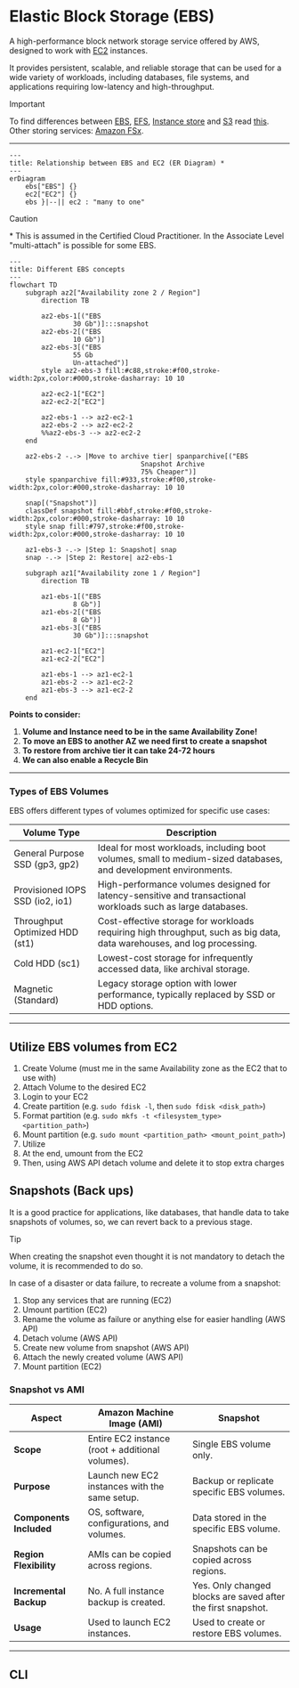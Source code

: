 # Elastic Block Storage (EBS)
A high-performance block network storage service offered by AWS, designed to work with [EC2](./ec2.md) instances. 

It provides persistent, scalable, and reliable storage that can be used for a wide variety of workloads, including databases, file systems, and applications requiring low-latency and high-throughput.

> [!IMPORTANT]
> To find differences between [EBS](./ebs.md), [EFS](./efs.md), [Instance store](./ec2.md#5-ec2-instance-store) and [S3](./s3.md) read [this](./ebs-vs-efs-vs-instance-store-vs-s3.md).
> Other storing services: [Amazon FSx](./fsx.md).


---

```mermaid
---
title: Relationship between EBS and EC2 (ER Diagram) *
---
erDiagram
    ebs["EBS"] {}
    ec2["EC2"] {}
    ebs }|--|| ec2 : "many to one"
```

> [!CAUTION]
> \* This is assumed in the Certified Cloud Practitioner. In the Associate Level "multi-attach" is possible for some EBS.

```mermaid
---
title: Different EBS concepts
---
flowchart TD
    subgraph az2["Availability zone 2 / Region"]
        direction TB

        az2-ebs-1[("EBS
                30 Gb")]:::snapshot
        az2-ebs-2[("EBS
                10 Gb")]
        az2-ebs-3[("EBS
                55 Gb 
                Un-attached")]
        style az2-ebs-3 fill:#c88,stroke:#f00,stroke-width:2px,color:#000,stroke-dasharray: 10 10

        az2-ec2-1["EC2"]
        az2-ec2-2["EC2"]

        az2-ebs-1 --> az2-ec2-1
        az2-ebs-2 --> az2-ec2-2
        %%az2-ebs-3 --> az2-ec2-2
    end

    az2-ebs-2 -.-> |Move to archive tier| spanparchive[("EBS
                                 Snapshot Archive
                                 75% Cheaper")]
    style spanparchive fill:#933,stroke:#f00,stroke-width:2px,color:#000,stroke-dasharray: 10 10

    snap[("Snapshot")]
    classDef snapshot fill:#bbf,stroke:#f00,stroke-width:2px,color:#000,stroke-dasharray: 10 10
    style snap fill:#797,stroke:#f00,stroke-width:2px,color:#000,stroke-dasharray: 10 10
    
    az1-ebs-3 -.-> |Step 1: Snapshot| snap
    snap -.-> |Step 2: Restore| az2-ebs-1

    subgraph az1["Availability zone 1 / Region"]
        direction TB

        az1-ebs-1[("EBS
                8 Gb")]
        az1-ebs-2[("EBS
                8 Gb")]
        az1-ebs-3[("EBS
                30 Gb")]:::snapshot

        az1-ec2-1["EC2"]
        az1-ec2-2["EC2"]

        az1-ebs-1 --> az1-ec2-1
        az1-ebs-2 --> az1-ec2-2
        az1-ebs-3 --> az1-ec2-2
    end
```

**Points to consider:**
1. **Volume and Instance need to be in the same Availability Zone!**
2. **To move an EBS to another AZ we need first to create a snapshot**
3. **To restore from archive tier it can take 24-72 hours**
4. **We can also enable a Recycle Bin**

---

### Types of EBS Volumes

EBS offers different types of volumes optimized for specific use cases:

| Volume Type                   | Description                                                                                         |
|-------------------------------|-----------------------------------------------------------------------------------------------------|
| General Purpose SSD (gp3, gp2) | Ideal for most workloads, including boot volumes, small to medium-sized databases, and development environments. |
| Provisioned IOPS SSD (io2, io1) | High-performance volumes designed for latency-sensitive and transactional workloads such as large databases. |
| Throughput Optimized HDD (st1) | Cost-effective storage for workloads requiring high throughput, such as big data, data warehouses, and log processing. |
| Cold HDD (sc1)                 | Lowest-cost storage for infrequently accessed data, like archival storage.                         |
| Magnetic (Standard)            | Legacy storage option with lower performance, typically replaced by SSD or HDD options.           |

---

## Utilize EBS volumes from EC2
1. Create Volume (must me in the same Availability zone as the EC2 that to use with)
2. Attach Volume to the desired EC2
3. Login to your EC2
4. Create partition (e.g. `sudo fdisk -l`, then `sudo fdisk <disk_path>`)
5. Format partition (e.g. `sudo mkfs -t <filesystem_type> <partition_path>`)
6. Mount partition (e.g. `sudo mount <partition_path> <mount_point_path>`)
7. Utilize
8. At the end, umount from the EC2
9. Then, using AWS API detach volume and delete it to stop extra charges


## Snapshots (Back ups)
It is a good practice for applications, like databases, that handle data
to take snapshots of volumes, so, we can revert back to a previous stage.

> [!TIP]
> When creating the snapshot even thought it is not mandatory to detach the volume, it is recommended to do so.

In case of a disaster or data failure, to recreate a volume from a snapshot:
1. Stop any services that are running (EC2) 
2. Umount partition (EC2)
3. Rename the volume as failure or anything else for easier handling (AWS API)
4. Detach volume (AWS API)
5. Create new volume from snapshot (AWS API)
6. Attach the newly created volume (AWS API)
7. Mount partition (EC2)


### Snapshot vs AMI 
| **Aspect**                | **Amazon Machine Image (AMI)**                | **Snapshot**                                |
|---------------------------|-----------------------------------------------|--------------------------------------------|
| **Scope**                 | Entire EC2 instance (root + additional volumes). | Single EBS volume only.                     |
| **Purpose**               | Launch new EC2 instances with the same setup.  | Backup or replicate specific EBS volumes.  |
| **Components Included**   | OS, software, configurations, and volumes.     | Data stored in the specific EBS volume.    |
| **Region Flexibility**    | AMIs can be copied across regions.             | Snapshots can be copied across regions.    |
| **Incremental Backup**    | No. A full instance backup is created.         | Yes. Only changed blocks are saved after the first snapshot. |
| **Usage**                 | Used to launch EC2 instances.                  | Used to create or restore EBS volumes.     |

---

## CLI

